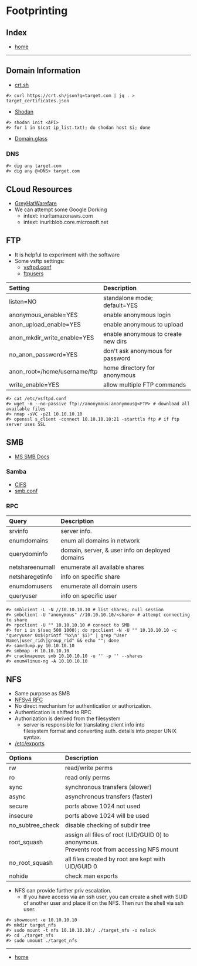 # Footprinting

## Index
- [home](../index.md)

---

## Domain Information
- [crt.sh](https://crt.sh)
```console
#> curl https://crt.sh/json?q=target.com | jq . > target_certificates.json
```
- [Shodan](https://shodan.io)
```console
#> shodan init <API>
#> for i in $(cat ip_list.txt); do shodan host $i; done
```
- [Domain.glass](https://domain.glass)

### DNS
```console
#> dig any target.com
#> dig any @<DNS> target.com
```

## CLoud Resources
- [GreyHatWarefare](https://buckets.grayhatwarfare.com/)
- We can attempt some Google Dorking
    - intext:<company name> inurl:amazonaws.com 
    - intext:<company name> inurl:blob.core.microsoft.net

## FTP
- It is helpful to experiment with the software
- Some vsftp settings:
    - [vsftpd.conf](https://linux.die.net/man/5/vsftpd.conf)
    - [ftpusers](https://man7.org/linux/man-pages/man5/ftpusers.5.html)

| Setting                       | Description                           |
|:---                           | :---                                  |
| listen=NO                     | standalone mode; default=YES          |
| anonymous_enable=YES          | enable anonymous login                |
| anon_upload_enable=YES        | enable anonymous to upload            |
| anon_mkdir_write_enable=YES   | enable anonymous to create new dirs   |
| no_anon_password=YES          | don't ask anonymous for password      |
| anon_root=/home/username/ftp  | home directory for anonymous          |
| write_enable=YES              | allow multiple FTP commands           |


```console
#> cat /etc/vsftpd.conf
#> wget -m --no-passive ftp://anonymous:anonymous@<FTP> # download all available files
#> nmap -sVC -p21 10.10.10.10
#> openssl s_client -connect 10.10.10.10:21 -starttls ftp # if ftp server uses SSL
```

## SMB
- [MS SMB Docs](https://learn.microsoft.com/en-us/openspecs/windows_protocols/ms-smb/f210069c-7086-4dc2-885e-861d837df688)

### Samba
- [CIFS](https://learn.microsoft.com/en-us/openspecs/windows_protocols/ms-cifs/934c2faa-54af-4526-ac74-6a24d126724e)
- [smb.conf](https://www.samba.org/samba/docs/current/man-html/smb.conf.5.html)

### RPC

| Query                     | Description                                       |
| :---                      | :---                                              |
| srvinfo                   | server info.                                      |
| enumdomains               | enum all domains in network                       |
| querydominfo              | domain, server, & user info on deployed domains   |
| netshareenumall           | enumerate all available shares                    |
| netsharegetinfo <share>   | info on specific share                            |
| enumdomusers              | enumerate all domain users                        |
| queryuser <RID>           | info on specific user                             |

```console
#> smblcient -L -N //10.10.10.10 # list shares; null session
#> smbclient -U "anonymous" //10.10.10.10/<share> # attempt connecting to share
#> rpcclient -U "" 10.10.10.10 # connect to SMB
#> for i in $(seq 500 1000); do rpcclient -N -U "" 10.10.10.10 -c "queryuser 0x$(printf '%x\n' $i)" | grep "User Name\|user_rid\|group_rid" && echo ""; done
#> samrdump.py 10.10.10.10
#> smbmap -H 10.10.10.10
#> crackmapexec smb 10.10.10.10 -u '' -p '' --shares
#> enum4linux-ng -A 10.10.10.10
```

## NFS
- Same purpose as SMB
- [NFSv4 RFC](https://datatracker.ietf.org/doc/html/rfc8881)
- No direct mechanism for authentication or authorization.
- Authentication is shifted to RPC
- Authorization is derived from the filesystem
    - server is responsible for translating client info into<br>
      filesystem format and converting auth. details into proper UNIX syntax.
- [/etc/exports](https://manpages.ubuntu.com/manpages/trusty/man5/exports.5.html)

| Options           | Description                                           |
| :---              | :---                                                  |
| rw                | read/write perms                                      |
| ro                | read only perms                                       |
| sync              | synchronous transfers (slower)                        |
| async             | asynchronous transfers (faster)                       |
| secure            | ports above 1024 not used                             |
| insecure          | ports above 1024 will be used                         |
| no_subtree_check  | disable checking of subdir tree                       |
| root_squash       | assign all files of root (UID/GUID 0) to anonymous.<br>Prevents root from accessing NFS mount  |
| no_root_squash    | all files created by root are kept with UID/GUID 0    |
| nohide            | check man exports                                     |

- NFS can provide further priv escalation.
    - If you have access via an ssh user, you can create a shell with SUID<br>
      of another user and place it on the NFS. Then run the shell via ssh user.

```console
#> showmount -e 10.10.10.10
#> mkdir target_nfs
#> sudo mount -t nfs 10.10.10.10:/ ./target_nfs -o nolock
#> cd ./target_nfs
#> sudo umount ./target_nfs
```

---

- [home](../index.md)